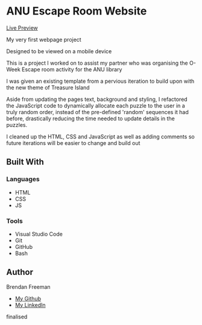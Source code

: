 # ANU Escape Room Website
<a href="https://brendanfreeman1.github.io/ANU-Escape-Room-Website/"> Live Preview <a>


<p>My very first webpage project</p>
<p>Designed to be viewed on a mobile device</p>
<p>This is a project I worked on to assist my partner who was organising the O-Week Escape room activity for the ANU library</p>
<p>I was given an existing template from a pervious iteration to build upon with the new theme of Treasure Island</p>
<p>Aside from updating the pages text, background and styling, I refactored the JavaScript code to dynamically allocate each puzzle to the user in a truly random order, instead of the pre-defined 'random' sequences it had before, drastically reducing the time needed to update details in the puzzles.</p>
<p>I cleaned up the HTML, CSS and JavaScript as well as adding comments so future iterations will be easier to change and build out</p>

<h2>Built With</h2>
<h3>Languages</h3>
<ul>
 <li>HTML</li>
 <li>CSS</li>
 <li>JS</li>
</ul>

<h3> Tools </h3>
<ul>
 <li>Visual Studio Code</li>
 <li>Git</li>
 <li>GitHub</li>
 <li>Bash</li>
</ul>

<h2>Author</h2>
<p>Brendan Freeman</p>
<ul>
  <li><a href="https://github.com/BrendanFreeman1"> My Github </a></li>
  <li><a href="https://linkedin.com/in/BrendanFreeman1"> My LinkedIn </a></li>
</ul>

finalised 